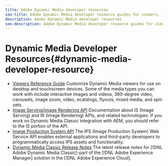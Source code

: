 ```yaml
---
title: Adobe Dynamic Media developer resources
seo-title: Adobe Dynamic Media developer resource guides for viewers, image serving, image rendering, and image production
description: Adobe Dynamic Media developer resources
seo-description: Adobe Dynamic Media developer resource guides for viewers, image serving, image rendering, and image production
---
```


# Dynamic Media Developer Resources{#dynamic-media-developer-resource}

* [Viewers Reference Guide](/help/aem-viewers-ref/home.md)<!-- (https://experienceleague.adobe.com/docs/dynamic-media-developer-resources/library/home.html?lang=en) -->
Customize Dynamic Media viewers for use on desktop and touchscreen devices. Some of the media types you can work with include interactive images and videos, 360-degree video, carousels, image zoom, video, ecatalogs, flyouts, mixed media, and spin sets. 
* [Image Serving/Image Rendering API](/help/aem-is-ir-api/home.md)<!-- (https://experienceleague.adobe.com/docs/dynamic-media-developer-resources/image-serving-api/home.html?lang=en) -->
Documentation about IS (Image Serving) and IR (Image Rendering) APIs, and related technologies. If you work on Dynamic Media Classic integration with AEM, you should refer to the IS portion of the API.
* [Image Production System API](/help/aem-ips-api/c-overview.md)
The IPS (Image Production System) Web Service API enables external applications and third-party developers to programmatically access IPS assets and functionality.
* [Dynamic Media Classic Release Notes](/help/s7-release-notes/s7rn2017.md)
The latest release notes for [!DNL Adobe Dynamic Media Classic]-part of the [!DNL Adobe Experience Manager] solution in the [!DNL Adobe Experience Cloud].